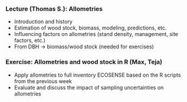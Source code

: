 ### Lecture (Thomas S.): Allometries

- Introduction and history
- Estimation of wood stock, biomass, modeling, predictions, etc.
- Influencing factors on allometries (stand density, management, site factors, etc.)
- From DBH → biomass/wood stock (needed for exercises)

### Exercise: Allometries and wood stock in R (Max, Teja)

- Apply allometries to full inventory ECOSENSE based on the R scripts from the previous week
- Evaluate and discuss the impact of sampling uncertainties on allometries
